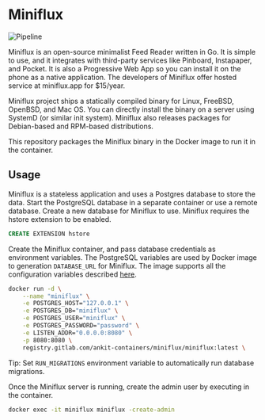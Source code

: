 # Miniflux

![Pipeline](https://gitlab.com/ankit-containers/miniflux/badges/main/pipeline.svg)

Miniflux is an open-source minimalist Feed Reader written in Go. It is simple
to use, and it integrates with third-party services like Pinboard, Instapaper,
and Pocket. It is also a Progressive Web App so you can install it on the phone
as a native application. The developers of Miniflux offer hosted service at
miniflux.app for $15/year.

Miniflux project ships a statically compiled binary for Linux, FreeBSD,
OpenBSD, and Mac OS. You can directly install the binary on a server using
SystemD (or similar init system). Miniflux also releases packages for
Debian-based and RPM-based distributions.

This repository packages the Miniflux binary in the Docker image to run it in
the container.

## Usage

Miniflux is a stateless application and uses a Postgres database to store the
data. Start the PostgreSQL database in a separate container or use a remote
database. Create a new database for Miniflux to use. Miniflux requires the
hstore extension to be enabled.

```sql
CREATE EXTENSION hstore
```

Create the Miniflux container, and pass database credentials as environment
variables. The PostgreSQL variables are used by Docker image to generation
`DATABASE_URL` for Miniflux. The image supports all the configuration variables
described [here](https://miniflux.app/docs/configuration.html).

```bash
docker run -d \
	--name "miniflux" \
	-e POSTGRES_HOST="127.0.0.1" \
	-e POSTGRES_DB="miniflux" \
	-e POSTGRES_USER="miniflux" \
	-e POSTGRES_PASSWORD="password" \
	-e LISTEN_ADDR="0.0.0.0:8080" \
	-p 8080:8080 \
	registry.gitlab.com/ankit-containers/miniflux/miniflux:latest \
```

Tip: Set `RUN_MIGRATIONS` environment variable to automatically run database
migrations.

Once the Miniflux server is running, create the admin user by executing in the
container.

```bash
docker exec -it miniflux miniflux -create-admin
```
